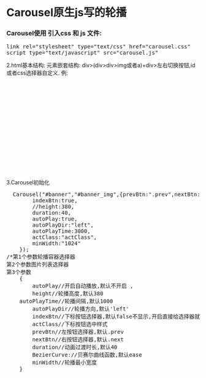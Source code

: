 # Carousel原生js写的轮播
### Carousel使用 引入css 和 js 文件:
<pre>
link rel="stylesheet" type="text/css" href="carousel.css"
script type="text/javascript" src="carousel.js"
</pre>
2.html基本结构: 
元素嵌套结构: div>(div>div>img或者a)+div>左右切换按钮,id或者css选择器自定义.
例:  <pre>
<div id="banner">
<div id="banner_img" class="banner_img">
<a href="###"></a>
<a href="###"></a>
<a href="###"></a>
<a href="###"></a>
</div>
<div class="btn">
<a href="###" class="prev"></a>
<a href="###" class="next"></a>
</div><br>
</div>
</pre>
3.Carousel初始化
<pre>
  Carousel("#banner","#banner_img",{prevBtn:".prev",nextBtn:".next",
        indexBtn:true,
   		//height:380,
        duration:40,
        autoPlay:true,
        autoPlayDir:"left",
        autoPlayTime:3000,
        actClass:"actClass",
        minWidth:"1024"
    });
/*第1个参数轮播容器选择器
第2个参数图片列表选择器
第3个参数
    {
		autoPlay//开启自动播放,默认不开启 ,
		height//轮播高度,默认380
    autoPlayTime//轮播间隔,默认1000
		autoPlayDir//轮播方向,默认'left'
		indexBtn//下标按钮选择器,默认false不显示,开启直接给选择器就行
		actClass//下标按钮选中样式
		prevBtn//左按钮选择器,默认.prev
		nextBtn//右按钮选择器,默认.next
		duration//动画过渡时长,默认40
		BezierCurve://贝赛尔曲线函数,默认ease
		minWidth//轮播最小宽度
	}
</pre>
